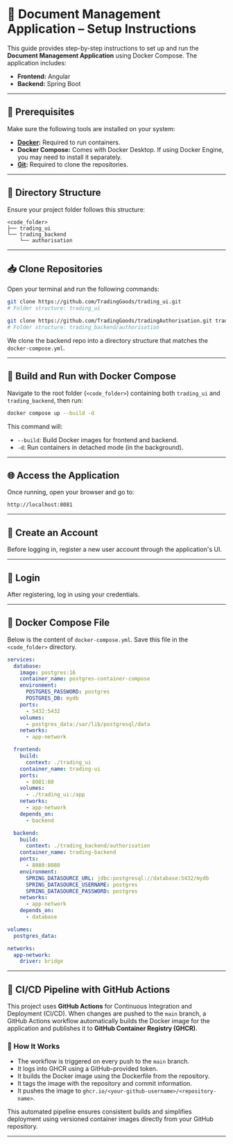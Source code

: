 # 📄 Document Management Application – Setup Instructions

This guide provides step-by-step instructions to set up and run the **Document Management Application** using Docker Compose. The application includes:

- **Frontend:** Angular  
- **Backend:** Spring Boot

---

## 🧰 Prerequisites

Make sure the following tools are installed on your system:

- **[Docker](https://www.docker.com/get-started):** Required to run containers.
- **Docker Compose:** Comes with Docker Desktop. If using Docker Engine, you may need to install it separately.
- **[Git](https://git-scm.com/downloads):** Required to clone the repositories.

---

## 📁 Directory Structure

Ensure your project folder follows this structure:

```
<code_folder>
├── trading_ui
└── trading_backend
    └── authorisation
```

---

## 📥 Clone Repositories

Open your terminal and run the following commands:

```bash
git clone https://github.com/TradingGoods/trading_ui.git
# Folder structure: trading_ui

git clone https://github.com/TradingGoods/tradingAuthorisation.git trading_backend/authorisation
# Folder structure: trading_backend/authorisation
```

We clone the backend repo into a directory structure that matches the `docker-compose.yml`.

---

## 🚀 Build and Run with Docker Compose

Navigate to the root folder (`<code_folder>`) containing both `trading_ui` and `trading_backend`, then run:

```bash
docker compose up --build -d
```

This command will:

- `--build`: Build Docker images for frontend and backend.
- `-d`: Run containers in detached mode (in the background).

---

## 🌐 Access the Application

Once running, open your browser and go to:

```
http://localhost:8081
```

---

## 👤 Create an Account

Before logging in, register a new user account through the application's UI.

---

## 🔐 Login

After registering, log in using your credentials.

---

## 🐳 Docker Compose File

Below is the content of `docker-compose.yml`. Save this file in the `<code_folder>` directory.

```yaml
services:
  database:
    image: postgres:16
    container_name: postgres-container-compose
    environment:
      POSTGRES_PASSWORD: postgres
      POSTGRES_DB: mydb
    ports:
      - 5432:5432
    volumes:
      - postgres_data:/var/lib/postgresql/data
    networks:
      - app-network

  frontend:
    build:
      context: ./trading_ui
    container_name: trading-ui
    ports:
      - 8081:80
    volumes:
      - ./trading_ui:/app
    networks:
      - app-network
    depends_on:
      - backend

  backend:
    build:
      context: ./trading_backend/authorisation
    container_name: trading-backend
    ports:
      - 8080:8080
    environment:
      SPRING_DATASOURCE_URL: jdbc:postgresql://database:5432/mydb
      SPRING_DATASOURCE_USERNAME: postgres
      SPRING_DATASOURCE_PASSWORD: postgres
    networks:
      - app-network
    depends_on:
      - database

volumes:
  postgres_data:

networks:
  app-network:
    driver: bridge
```

---

## 🚀 CI/CD Pipeline with GitHub Actions

This project uses **GitHub Actions** for Continuous Integration and Deployment (CI/CD). When changes are pushed to the `main` branch, a GitHub Actions workflow automatically builds the Docker image for the application and publishes it to **GitHub Container Registry (GHCR)**.

### 🔄 How It Works
- The workflow is triggered on every push to the `main` branch.
- It logs into GHCR using a GitHub-provided token.
- It builds the Docker image using the Dockerfile from the repository.
- It tags the image with the repository and commit information.
- It pushes the image to `ghcr.io/<your-github-username>/<repository-name>`.

This automated pipeline ensures consistent builds and simplifies deployment using versioned container images directly from your GitHub repository.

---


